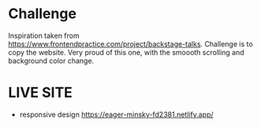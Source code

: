 # Challenge

Inspiration taken from https://www.frontendpractice.com/project/backstage-talks. Challenge is to copy the website. 
Very proud of this one, with the smoooth scrolling and background color change.

# LIVE SITE
- responsive design
https://eager-minsky-fd2381.netlify.app/
